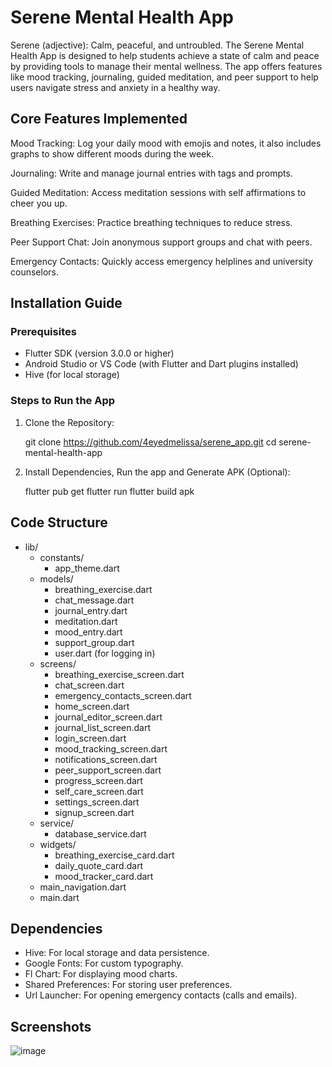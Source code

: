 # Serene Mental Health App

Serene (adjective): Calm, peaceful, and untroubled.
The Serene Mental Health App is designed to help students achieve a state of calm and peace by providing tools to manage their mental wellness. The app offers features like mood tracking, journaling, guided meditation, and peer support to help users navigate stress and anxiety in a healthy way.

## Core Features Implemented

Mood Tracking: Log your daily mood with emojis and notes, it also includes graphs to show different moods during the week.

Journaling: Write and manage journal entries with tags and prompts.

Guided Meditation: Access meditation sessions with self affirmations to cheer you up.

Breathing Exercises: Practice breathing techniques to reduce stress.

Peer Support Chat: Join anonymous support groups and chat with peers.

Emergency Contacts: Quickly access emergency helplines and university counselors.

## Installation Guide
### Prerequisites
- Flutter SDK (version 3.0.0 or higher)
- Android Studio or VS Code (with Flutter and Dart plugins installed)
- Hive (for local storage)

### Steps to Run the App
1. Clone the Repository:
   
   git clone https://github.com/4eyedmelissa/serene_app.git
   cd serene-mental-health-app
   
2. Install Dependencies, Run the app and Generate APK (Optional):

   flutter pub get
   flutter run
   flutter build apk

## Code Structure

   - lib/
      - constants/
        - app_theme.dart
      - models/
        - breathing_exercise.dart
        - chat_message.dart
        - journal_entry.dart
        - meditation.dart
        - mood_entry.dart
        - support_group.dart
        - user.dart (for logging in)
      - screens/
         -  breathing_exercise_screen.dart 
         - chat_screen.dart               
         - emergency_contacts_screen.dart 
         - home_screen.dart               
         - journal_editor_screen.dart     
         - journal_list_screen.dart       
         - login_screen.dart            
         - mood_tracking_screen.dart     
         - notifications_screen.dart     
         - peer_support_screen.dart       
         - progress_screen.dart           
         - self_care_screen.dart          
         - settings_screen.dart          
         - signup_screen.dart
       - service/
         - database_service.dart
       - widgets/
          - breathing_exercise_card.dart
          - daily_quote_card.dart        
          - mood_tracker_card.dart
        - main_navigation.dart
        - main.dart
    
## Dependencies

   - Hive: For local storage and data persistence.
   - Google Fonts: For custom typography.
   - Fl Chart: For displaying mood charts.
   - Shared Preferences: For storing user preferences.
   - Url Launcher: For opening emergency contacts (calls and emails).

## Screenshots


![image](https://github.com/user-attachments/assets/2fb10e8f-a1a2-4ef4-8e3d-7df63f7ee0a7)

  
         

   



